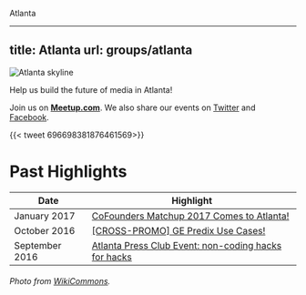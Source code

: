 Atlanta

---
title: Atlanta
url: groups/atlanta
---

![Atlanta skyline](https://upload.wikimedia.org/wikipedia/commons/2/26/Atlanta_skyline.jpg)

Help us build the future of media in Atlanta!

Join us on **[Meetup.com](https://www.meetup.com/HacksHackersATL/)**. We also share our events on [Twitter](https://twitter.com/HacksHackersATL) and [Facebook](https://www.facebook.com/HacksHackersATL).

{{< tweet 696698381876461569>}}

# Past Highlights

| **Date**  | **Highlight** |  
|-----------|---------------|  
| January 2017 | [CoFounders Matchup 2017 Comes to Atlanta!](https://www.meetup.com/HacksHackersATL/events/236681768/) |
| October 2016 | [[CROSS-PROMO] GE Predix Use Cases!](https://www.meetup.com/HacksHackersATL/events/234463720/) |   
| September 2016 | [Atlanta Press Club Event: non-coding hacks for hacks](https://www.meetup.com/HacksHackersATL/events/234064395/) |

###### Photo from [WikiCommons](wikicommons.org).

